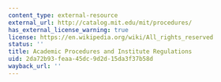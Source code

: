 ```yaml
---
content_type: external-resource
external_url: http://catalog.mit.edu/mit/procedures/
has_external_license_warning: true
license: https://en.wikipedia.org/wiki/All_rights_reserved
status: ''
title: Academic Procedures and Institute Regulations
uid: 2da72b93-feaa-45dc-9d2d-15da3f37b58d
wayback_url: ''
---
```

